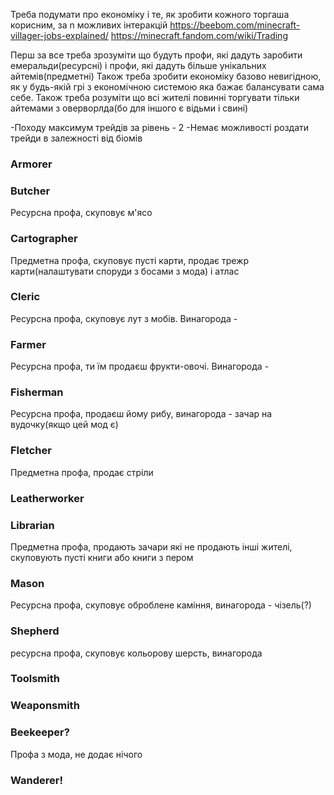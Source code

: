 Треба подумати про економіку і те, як зробити кожного торгаша корисним, за n можливих інтеракцій
https://beebom.com/minecraft-villager-jobs-explained/
https://minecraft.fandom.com/wiki/Trading

Перш за все треба зрозуміти що будуть профи, які дадуть заробити емеральди(ресурсні) і профи, які дадуть більше унікальних айтемів(предметні)
Також треба зробити економіку базово невигідною, як у будь-якій грі з економічною системою яка бажає балансувати сама себе. Також треба розуміти що всі жителі повинні торгувати тільки айтемами з оверворлда(бо для іншого є відьми і свині)

-Походу максимум трейдів за рівень - 2
-Немає можливості роздати трейди в залежності від біомів
### Armorer



### Butcher
Ресурсна профа, скуповує м'ясо

### Cartographer
Предметна профа, скуповує пусті карти, продає трежр карти(налаштувати споруди з босами з мода) і атлас

### Cleric
Ресурсна профа, скуповує лут з мобів.
Винагорода - 
### Farmer
Ресурсна профа, ти їм продаєш фрукти-овочі. Винагорода - 

### Fisherman
Ресурсна профа, продаєш йому рибу, винагорода - зачар на вудочку(якщо цей мод є)

### Fletcher
Предметна профа, продає стріли

### Leatherworker

### Librarian
Предметна профа, продають зачари які не продають інші жителі, скуповують пусті книги або книги з пером
### Mason
Ресурсна профа, скуповує оброблене каміння, винагорода - чізель(?)

### Shepherd
ресурсна профа, скуповує кольорову шерсть, винагорода
### Toolsmith

### Weaponsmith

### Beekeeper?
Профа з мода, не додає нічого

### Wanderer!

